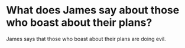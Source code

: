 # What does James say about those who boast about their plans?

James says that those who boast about their plans are doing evil.
